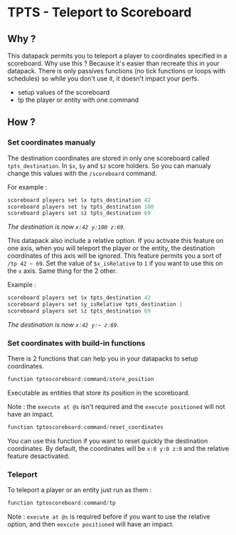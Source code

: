 # TPTS - Teleport to Scoreboard

## Why ?

This datapack permits you to teleport a player to coordinates specified in a scoreboard. Why use this ? Because it's easier than recreate this in your datapack.
There is only passives functions (no tick functions or loops with schedules) so while you don't use it, it doesn't impact your perfs.

* setup values of the scoreboard
* tp the player or entity with one command

## How ?

### Set coordinates manualy

The destination coordinates are stored in only one scoreboard called `tpts_destination`. In `$x`, `$y` and `$z` score holders.
So you can manualy change this values with the `/scoreboard` command.

For example :
```hs
scoreboard players set $x tpts_destination 42
scoreboard players set $y tpts_destination 100
scoreboard players set $z tpts_destination 69
```
*The destination is now `x:42 y:100 z:69`.*

This datapack also include a relative option. If you activate this feature on one axis, when you will teleport the player or the entity, the destination coordinates of this axis will be ignored. This feature permits you a sort of `/tp 42 ~ 69`. Set the value of `$x_isRelative` to `1` if you want to use this on the `x` axis. Same thing for the 2 other.

Example :
```hs
scoreboard players set $x tpts_destination 42
scoreboard players set $y_isRelative tpts_destination 1
scoreboard players set $z tpts_destination 69
```
*The destination is now `x:42 y:~ z:69`.*

### Set coordinates with build-in functions

There is 2 functions that can help you in your datapacks to setup coordinates.


```hs
function tptoscoreboard:command/store_position
```
Executable as entities that store its position in the scoreboard.

Note : the `execute at @s` isn't required and the `execute positioned` will not have an impact.



```hs
function tptoscoreboard:command/reset_coordinates
```
You can use this function if you want to reset quickly the destination coordinates.
By default, the coordinates will be `x:0 y:0 z:0` and the relative feature desactivated.


### Teleport

To teleport a player or an entity just run as them :
```hs
function tptoscoreboard:command/tp
```
Note : `execute at @s` is required before if you want to use the relative option, and then `eexcute positioned` will have an impact.
